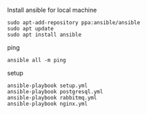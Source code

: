 Install ansible for local machine
```
sudo apt-add-repository ppa:ansible/ansible
sudo apt update
sudo apt install ansible
```

ping
```
ansible all -m ping
```

setup
```
ansible-playbook setup.yml
ansible-playbook postgresql.yml
ansible-playbook rabbitmq.yml
ansible-playbook nginx.yml
```
